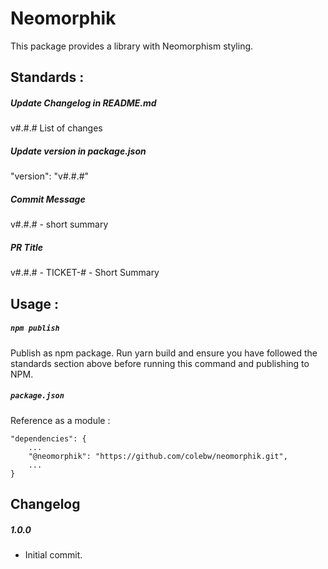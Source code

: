 # Neomorphik

This package provides a library with Neomorphism styling.

## Standards :

##### Update Changelog in README.md
v#.#.# List of changes

##### Update version in package.json
"version": "v#.#.#"

##### Commit Message
v#.#.# - short summary

##### PR Title
v#.#.# - TICKET-# - Short Summary

## Usage :

##### `npm publish`
Publish as npm package. Run yarn build and ensure you have followed the standards section above before running this command and publishing to NPM.

##### `package.json`
Reference as a module :
```
"dependencies": {
    ...
    "@neomorphik": "https://github.com/colebw/neomorphik.git",
    ...
}
```

## Changelog

##### 1.0.0
  - Initial commit.
